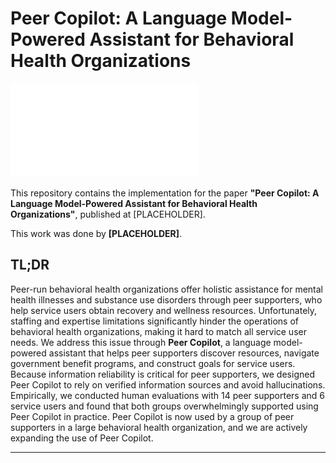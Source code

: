 # Peer Copilot: A Language Model-Powered Assistant for Behavioral Health Organizations

![Figure](./img/small_pull.pdf)  

This repository contains the implementation for the paper **"Peer Copilot: A Language Model-Powered Assistant for Behavioral Health Organizations"**, published at [PLACEHOLDER].

This work was done by **[PLACEHOLDER]**.

## TL;DR

Peer-run behavioral health organizations offer holistic assistance for mental health illnesses and substance use disorders through peer supporters, who help service users obtain recovery and wellness resources. Unfortunately, staffing and expertise limitations significantly hinder the operations of behavioral health organizations, making it hard to match all service user needs. 
We address this issue through **Peer Copilot**, a language model-powered assistant that helps peer supporters discover resources, navigate government benefit programs, and construct goals for service users. 
Because information reliability is critical for peer supporters, we designed Peer Copilot to rely on verified information sources and avoid hallucinations.  
Empirically, we conducted human evaluations with 14 peer supporters and 6 service users and found that both groups overwhelmingly supported using Peer Copilot in practice. Peer Copilot is now used by a group of peer supporters in a large behavioral health organization, and we are actively expanding the use of Peer Copilot. 

---

